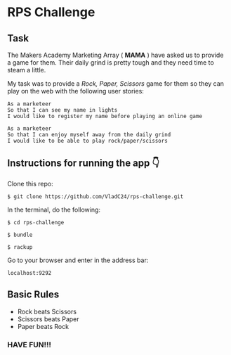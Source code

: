 # RPS Challenge

Task
----

The Makers Academy Marketing Array ( **MAMA** ) have asked us to provide a game for them. Their daily grind is pretty tough and they need time to steam a little.

My task was to provide a _Rock, Paper, Scissors_ game for them so they can play on the web with the following user stories:

```
As a marketeer
So that I can see my name in lights
I would like to register my name before playing an online game
```
```
As a marketeer
So that I can enjoy myself away from the daily grind
I would like to be able to play rock/paper/scissors
```

## Instructions for running the app :point_down:

Clone this repo:
```
$ git clone https://github.com/VladC24/rps-challenge.git
```

In the terminal, do the following:

```
$ cd rps-challenge
```
```
$ bundle
```
```
$ rackup
```

Go to your browser and enter in the address bar:
```
localhost:9292
```

## Basic Rules

- Rock beats Scissors
- Scissors beats Paper
- Paper beats Rock

### HAVE FUN!!!